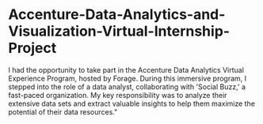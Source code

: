 # Accenture-Data-Analytics-and-Visualization-Virtual-Internship-Project

I had the opportunity to take part in the Accenture Data Analytics Virtual Experience Program, hosted by Forage. During this immersive program, 
I stepped into the role of a data analyst, collaborating with 'Social Buzz,' a fast-paced organization.
My key responsibility was to analyze their extensive data sets and extract valuable insights to help them maximize the potential of their data resources."
